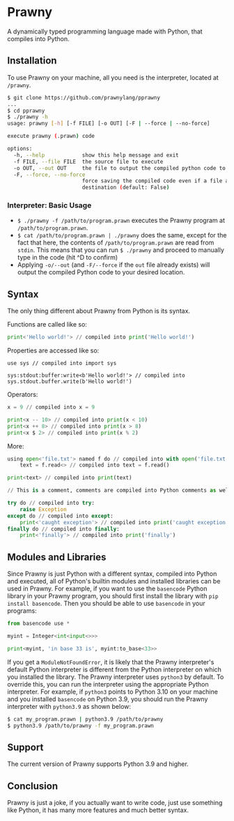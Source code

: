 # Prawny
A dynamically typed programming language made with Python, that compiles into Python.

## Installation

To use Prawny on your machine, all you need is the interpreter, located at `/prawny`.

```sh
$ git clone https://github.com/prawnylang/pprawny
...
$ cd pprawny
$ ./prawny -h
usage: prawny [-h] [-f FILE] [-o OUT] [-F | --force | --no-force]

execute prawny (.prawn) code

options:
  -h, --help            show this help message and exit
  -f FILE, --file FILE  the source file to execute
  -o OUT, --out OUT     the file to output the compiled python code to
  -F, --force, --no-force
                        force saving the compiled code even if a file already exists at the
                        destination (default: False)
```

### Interpreter: Basic Usage
* `$ ./prawny -f /path/to/program.prawn` executes the Prawny program at `/path/to/program.prawn`.
* `$ cat /path/to/program.prawn | ./prawny` does the same, except for the fact that here, the
contents of `/path/to/program.prawn` are read from `stdin`. This means that you can run
`$ ./prawny` and proceed to manually type in the code (hit ^D to confirm)
* Applying `-o/--out` (and `-F/--force` if the `out` file already exists) will output the
compiled Python code to your desired location.

## Syntax
The only thing different about Prawny from Python is its syntax.

Functions are called like so:
```py
print<'Hello world!'> // compiled into print('Hello world!')
```

Properties are accessed like so:
```
use sys // compiled into import sys

sys:stdout:buffer:write<b'Hello world!'> // compiled into sys.stdout.buffer.write(b'Hello world!')
```

Operators:
```py
x = 9 // compiled into x = 9

print<x -- 10> // compiled into print(x < 10)
print<x ++ 8> // compiled into print(x > 8)
print<x $ 2> // compiled into print(x % 2)
```

More:
```py
using open<'file.txt'> named f do // compiled into with open('file.txt') as f:
	text = f.read<> // compiled into text = f.read()

print<text> // compiled into print(text)

// This is a comment, comments are compiled into Python comments as well

try do // compiled into try:
	raise Exception
except do // compiled into except:
	print<'caught exception'> // compiled into print('caught exception')
finally do // compiled into finally:
	print<'finally'> // compiled into print('finally')
```

## Modules and Libraries

Since Prawny is just Python with a different syntax, compiled into Python and executed,
all of Python's builtin modules and installed libraries can be used in Prawny. For example,
if you want to use the `basencode` Python library in your Prawny program, you should first install the library with `pip install basencode`. Then you should be able to use `basencode`
in your programs:
```py
from basencode use *

myint = Integer<int<input<>>>

print<myint, 'in base 33 is', myint:to_base<33>>
```

If you get a `ModuleNotFoundError`, it is likely that the Prawny interpreter's default
Python interpreter is different from the Python interpreter on which you installed
the library. The Prawny interpreter uses `python3` by default. To override this,
you can run the interpreter using the appropriate Python interpreter. For example,
if `python3` points to Python 3.10 on your machine and  you installed `basencode`
on Python 3.9, you should run the Prawny interpreter with `python3.9` as shown below:

```sh
$ cat my_program.prawn | python3.9 /path/to/prawny
$ python3.9 /path/to/prawny -f my_program.prawn
```

## Support

The current version of Prawny supports Python 3.9 and higher.

## Conclusion

Prawny is just a joke, if you actually want to write code, just use something like Python,
it has many more features and much better syntax.